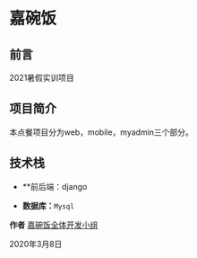 # 嘉碗饭
## 前言
2021暑假实训项目

## 项目简介
本点餐项目分为web，mobile，myadmin三个部分。

## 技术栈

- **前后端：django

- **数据库：**`Mysql`







**作者** [嘉碗饭全体开发小组](https://github.com/Rookiecyber/jiawanfan)

2020年3月8日
